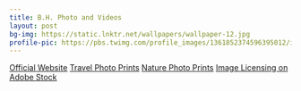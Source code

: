 ```yaml
---
title: B.H. Photo and Videos
layout: post
bg-img: https://static.lnktr.net/wallpapers/wallpaper-12.jpg
profile-pic: https://pbs.twimg.com/profile_images/1361852374596395012/isM8He5__400x400.jpg
---
```


  <div class="links">
    <a href="https://tinyurl.com/4v825tpz" class="btn btn-outline-secondary btn-lg btn-block">Official Website</a>
    <a href="https://tinyurl.com/w4cdytw5" class="btn btn-outline-success btn-lg btn-block">Travel Photo Prints</a>	
    <a href="https://tinyurl.com/2ayrvrn8" class="btn btn-outline-success btn-lg btn-block">Nature Photo Prints</a>	
    <a href="https://bhpv.tiny.us/adobestock" class="btn btn-outline-primary btn-lg btn-block">Image Licensing on Adobe Stock</a>	
  </div>
